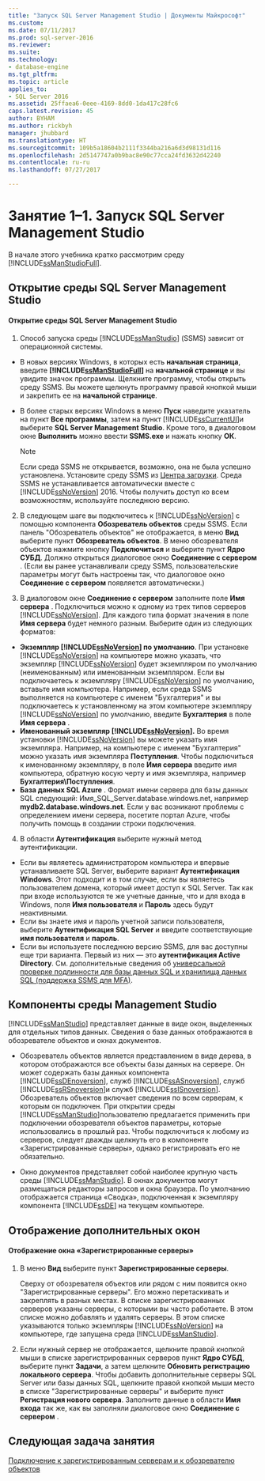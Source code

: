 ```yaml
---
title: "Запуск SQL Server Management Studio | Документы Майкрософт"
ms.custom: 
ms.date: 07/11/2017
ms.prod: sql-server-2016
ms.reviewer: 
ms.suite: 
ms.technology:
- database-engine
ms.tgt_pltfrm: 
ms.topic: article
applies_to:
- SQL Server 2016
ms.assetid: 25ffaea6-0eee-4169-8dd0-1da417c28fc6
caps.latest.revision: 45
author: BYHAM
ms.author: rickbyh
manager: jhubbard
ms.translationtype: HT
ms.sourcegitcommit: 109b5a18604b2111f3344ba216a6d3d98131d116
ms.openlocfilehash: 2d5147747a0b9bac8e90c77cca24fd3632d42240
ms.contentlocale: ru-ru
ms.lasthandoff: 07/27/2017

---
```

# <a name="lesson-1-1---start-sql-server-management-studio"></a>Занятие 1–1. Запуск SQL Server Management Studio
В начале этого учебника кратко рассмотрим среду [!INCLUDE[ssManStudioFull](../../includes/ssmanstudiofull-md.md)].  
  
## <a name="opening-sql-server-management-studio"></a>Открытие среды SQL Server Management Studio  
  
#### <a name="to-open-sql-server-management-studio"></a>Открытие среды SQL Server Management Studio  
  
1.  Способ запуска среды [!INCLUDE[ssManStudio](../../includes/ssmanstudio-md.md)] (SSMS) зависит от операционной системы.  
  * В новых версиях Windows, в которых есть **начальная страница**, введите **[!INCLUDE[ssManStudioFull](../../includes/ssmanstudiofull-md.md)]** на **начальной странице** и вы увидите значок программы. Щелкните программу, чтобы открыть среду SSMS. Вы можете щелкнуть программу правой кнопкой мыши и закрепить ее на **начальной странице**.   
  * В более старых версиях Windows в меню **Пуск** наведите указатель на пункт **Все программы**, затем на пункт [!INCLUDE[ssCurrentUI](../../includes/sscurrentui-md.md)]и выберите **SQL Server Management Studio**. Кроме того, в диалоговом окне **Выполнить** можно ввести **SSMS.exe** и нажать кнопку **ОК**.  
  
    > [!NOTE]  
    >  Если среда SSMS не открывается, возможно, она не была успешно установлена. Установите среду SSMS из [Центра загрузки](https://msdn.microsoft.com/library/mt238290.aspx). Среда SSMS не устанавливается автоматически вместе с [!INCLUDE[ssNoVersion](../../includes/ssnoversion-md.md)] 2016. Чтобы получить доступ ко всем возможностям, используйте последнюю версию.  
  
2.  В следующем шаге вы подключитесь к [!INCLUDE[ssNoVersion](../../includes/ssnoversion-md.md)] с помощью компонента **Обозреватель объектов** среды SSMS. Если панель "Обозреватель объектов" не отображается, в меню **Вид** выберите пункт **Обозреватель объектов**. В меню обозревателя объектов нажмите кнопку **Подключиться** и выберите пункт **Ядро СУБД**. Должно открыться диалоговое окно **Соединение с сервером** . (Если вы ранее устанавливали среду SSMS, пользовательские параметры могут быть настроены так, что диалоговое окно **Соединение с сервером** появляется автоматически.)  
  
3.  В диалоговом окне **Соединение с сервером** заполните поле **Имя сервера** . Подключиться можно к одному из трех типов серверов [!INCLUDE[ssNoVersion](../../includes/ssnoversion-md.md)]. Для каждого типа формат значения в поле **Имя сервера** будет немного разным. Выберите один из следующих форматов:  
  -  **Экземпляр [!INCLUDE[ssNoVersion](../../includes/ssnoversion-md.md)] по умолчанию**. При установке [!INCLUDE[ssNoVersion](../../includes/ssnoversion-md.md)] на компьютере можно указать, что экземпляр [!INCLUDE[ssNoVersion](../../includes/ssnoversion-md.md)] будет экземпляром по умолчанию (неименованным) или именованным экземпляром. Если вы подключаетесь к экземпляру [!INCLUDE[ssNoVersion](../../includes/ssnoversion-md.md)] по умолчанию, вставьте имя компьютера. Например, если среда SSMS выполняется на компьютере с именем "Бухгалтерия" и вы подключаетесь к установленному на этом компьютере экземпляру [!INCLUDE[ssNoVersion](../../includes/ssnoversion-md.md)]  по умолчанию, введите **Бухгалтерия** в поле **Имя сервера** .  
  -  **Именованный экземпляр [!INCLUDE[ssNoVersion](../../includes/ssnoversion-md.md)].** Во время установки [!INCLUDE[ssNoVersion](../../includes/ssnoversion-md.md)] вы можете указать имя экземпляра. Например, на компьютере с именем "Бухгалтерия" можно указать имя экземпляра **Поступления**. Чтобы подключиться к именованному экземпляру, в поле **Имя сервера** введите имя компьютера, обратную косую черту и имя экземпляра, например **Бухгалтерия\Поступления**.  
  -  **База данных SQL Azure** . Формат имени сервера для базы данных SQL следующий: Имя_SQL_Server.database.windows.net, например **mydb2.database.windows.net**. Если у вас возникают проблемы с определением имени сервера, посетите портал Azure, чтобы получить помощь в создании строки подключения.  
  
4. В области **Аутентификация** выберите нужный метод аутентификации.  
  - Если вы являетесь администратором компьютера и впервые устанавливаете SQL Server, выберите вариант **Аутентификация Windows**.  Этот подходит и в том случае, если вы являетесь пользователем домена, который имеет доступ к SQL Server. Так как при входе используются те же учетные данные, что и для входа в Windows, поля **Имя пользователя** и **Пароль** здесь будут неактивными. 
  -  Если вы знаете имя и пароль учетной записи пользователя, выберите **Аутентификация SQL Server** и введите соответствующие **имя пользователя** и **пароль**.
  - Если вы используете последнюю версию SSMS, для вас доступны еще три варианта. Первый из них — это **аутентификация Active Directory**. См. дополнительные сведения об [универсальной проверке подлинности для базы данных SQL и хранилища данных SQL (поддержка SSMS для MFA)](https://docs.microsoft.com/en-us/azure/sql-database/sql-database-ssms-mfa-authentication).  
  
## <a name="management-studio-components"></a>Компоненты среды Management Studio  
[!INCLUDE[ssManStudio](../../includes/ssmanstudio-md.md)] представляет данные в виде окон, выделенных для отдельных типов данных. Сведения о базе данных отображаются в обозревателе объектов и окнах документов.  
  
-   Обозреватель объектов является представлением в виде дерева, в котором отображаются все объекты базы данных на сервере. Он может содержать базы данных компонента [!INCLUDE[ssDEnoversion](../../includes/ssdenoversion-md.md)], служб [!INCLUDE[ssASnoversion](../../includes/ssasnoversion-md.md)], служб [!INCLUDE[ssRSnoversion](../../includes/ssrsnoversion-md.md)]и служб [!INCLUDE[ssISnoversion](../../includes/ssisnoversion-md.md)]. Обозреватель объектов включает сведения по всем серверам, к которым он подключен. При открытии среды [!INCLUDE[ssManStudio](../../includes/ssmanstudio-md.md)]пользователю предлагается применить при подключении обозревателя объектов параметры, которые использовались в прошлый раз. Чтобы подключиться к любому из серверов, следует дважды щелкнуть его в компоненте «Зарегистрированные серверы», однако регистрировать его не обязательно.  
  
-   Окно документов представляет собой наиболее крупную часть среды [!INCLUDE[ssManStudio](../../includes/ssmanstudio-md.md)]. В окнах документов могут размещаться редакторы запросов и окна браузера. По умолчанию отображается страница «Сводка», подключенная к экземпляру компонента [!INCLUDE[ssDE](../../includes/ssde-md.md)] на текущем компьютере.  
  
## <a name="showing-additional-windows"></a>Отображение дополнительных окон  
  
#### <a name="to-show-the-registered-servers-window"></a>Отображение окна «Зарегистрированные серверы»  
  
1.  В меню **Вид** выберите пункт **Зарегистрированные серверы**.  
  
    Сверху от обозревателя объектов или рядом с ним появится окно "Зарегистрированные серверы". Его можно перетаскивать и закреплять в разных местах. В списке зарегистрированных серверов указаны серверы, с которыми вы часто работаете. В этом списке можно добавлять и удалять серверы. В этом списке указываются только экземпляры [!INCLUDE[ssNoVersion](../../includes/ssnoversion-md.md)] на компьютере, где запущена среда [!INCLUDE[ssManStudio](../../includes/ssmanstudio-md.md)].  
  
2.  Если нужный сервер не отображается, щелкните правой кнопкой мыши в списке зарегистрированных серверов пункт **Ядро СУБД**, выберите пункт **Задачи**, а затем щелкните **Обновить регистрацию локального сервера**. Чтобы добавить дополнительные серверы SQL Server или базы данных SQL, щелкните правой кнопкой мыши место в списке "Зарегистрированные серверы" и выберите пункт **Регистрация нового сервера**. Заполните данные в области **Имя входа** так же, как вы заполняли диалоговое окно **Соединение с сервером** .  
  
## <a name="next-task-in-lesson"></a>Следующая задача занятия  
[Подключение к зарегистрированным серверам и к обозревателю объектов](../../tools/sql-server-management-studio/lesson-1-2-connect-with-registered-servers-and-object-explorer.md)  

  

